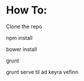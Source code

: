 How To:
=============

Clone the repo

npm install

bower install

grunt 


grunt serve til ad keyra vefinn
